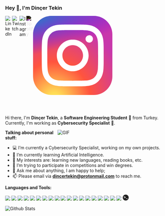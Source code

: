 ### Hey 👋, I'm Dinçer Tekin
<svg xmlns="http://www.w3.org/2000/svg" width="256" height="256" viewBox="0 0 256 256"><g fill="none"><rect width="256" height="256" fill="url(#skillIconsInstagram0)" rx="60"/><rect width="256" height="256" fill="url(#skillIconsInstagram1)" rx="60"/><path fill="#fff" d="M128.009 28c-27.158 0-30.567.119-41.233.604c-10.646.488-17.913 2.173-24.271 4.646c-6.578 2.554-12.157 5.971-17.715 11.531c-5.563 5.559-8.98 11.138-11.542 17.713c-2.48 6.36-4.167 13.63-4.646 24.271c-.477 10.667-.602 14.077-.602 41.236s.12 30.557.604 41.223c.49 10.646 2.175 17.913 4.646 24.271c2.556 6.578 5.973 12.157 11.533 17.715c5.557 5.563 11.136 8.988 17.709 11.542c6.363 2.473 13.631 4.158 24.275 4.646c10.667.485 14.073.604 41.23.604c27.161 0 30.559-.119 41.225-.604c10.646-.488 17.921-2.173 24.284-4.646c6.575-2.554 12.146-5.979 17.702-11.542c5.563-5.558 8.979-11.137 11.542-17.712c2.458-6.361 4.146-13.63 4.646-24.272c.479-10.666.604-14.066.604-41.225s-.125-30.567-.604-41.234c-.5-10.646-2.188-17.912-4.646-24.27c-2.563-6.578-5.979-12.157-11.542-17.716c-5.562-5.562-11.125-8.979-17.708-11.53c-6.375-2.474-13.646-4.16-24.292-4.647c-10.667-.485-14.063-.604-41.23-.604h.031Zm-8.971 18.021c2.663-.004 5.634 0 8.971 0c26.701 0 29.865.096 40.409.575c9.75.446 15.042 2.075 18.567 3.444c4.667 1.812 7.994 3.979 11.492 7.48c3.5 3.5 5.666 6.833 7.483 11.5c1.369 3.52 3 8.812 3.444 18.562c.479 10.542.583 13.708.583 40.396c0 26.688-.104 29.855-.583 40.396c-.446 9.75-2.075 15.042-3.444 18.563c-1.812 4.667-3.983 7.99-7.483 11.488c-3.5 3.5-6.823 5.666-11.492 7.479c-3.521 1.375-8.817 3-18.567 3.446c-10.542.479-13.708.583-40.409.583c-26.702 0-29.867-.104-40.408-.583c-9.75-.45-15.042-2.079-18.57-3.448c-4.666-1.813-8-3.979-11.5-7.479s-5.666-6.825-7.483-11.494c-1.369-3.521-3-8.813-3.444-18.563c-.479-10.542-.575-13.708-.575-40.413c0-26.704.096-29.854.575-40.396c.446-9.75 2.075-15.042 3.444-18.567c1.813-4.667 3.983-8 7.484-11.5c3.5-3.5 6.833-5.667 11.5-7.483c3.525-1.375 8.819-3 18.569-3.448c9.225-.417 12.8-.542 31.437-.563v.025Zm62.351 16.604c-6.625 0-12 5.37-12 11.996c0 6.625 5.375 12 12 12s12-5.375 12-12s-5.375-12-12-12v.004Zm-53.38 14.021c-28.36 0-51.354 22.994-51.354 51.355c0 28.361 22.994 51.344 51.354 51.344c28.361 0 51.347-22.983 51.347-51.344c0-28.36-22.988-51.355-51.349-51.355h.002Zm0 18.021c18.409 0 33.334 14.923 33.334 33.334c0 18.409-14.925 33.334-33.334 33.334c-18.41 0-33.333-14.925-33.333-33.334c0-18.411 14.923-33.334 33.333-33.334Z"/><defs><radialGradient id="skillIconsInstagram0" cx="0" cy="0" r="1" gradientTransform="matrix(0 -253.715 235.975 0 68 275.717)" gradientUnits="userSpaceOnUse"><stop stop-color="#FD5"/><stop offset=".1" stop-color="#FD5"/><stop offset=".5" stop-color="#FF543E"/><stop offset="1" stop-color="#C837AB"/></radialGradient><radialGradient id="skillIconsInstagram1" cx="0" cy="0" r="1" gradientTransform="matrix(22.25952 111.2061 -458.39518 91.75449 -42.881 18.441)" gradientUnits="userSpaceOnUse"><stop stop-color="#3771C8"/><stop offset=".128" stop-color="#3771C8"/><stop offset="1" stop-color="#60F" stop-opacity="0"/></radialGradient></defs></g></svg>
<a href="https://www.linkedin.com/in/dincertekin/">
  <img align="left" alt="LinkedIn" width="22px" src="https://upload.wikimedia.org/wikipedia/commons/thumb/c/ca/LinkedIn_logo_initials.png/640px-LinkedIn_logo_initials.png" />
</a>
<a href="https://www.twitch.tv/dincertekin0">
  <img align="left" alt="Twitch" width="24px" src="https://www.freepnglogos.com/uploads/purple-twitch-logo-png-18.png" />
</a>
<a href="https://www.instagram.com/dincertekin0/">
  <img align="left" alt="Instagram" width="22px" src="https://i.imgur.com/c9bwrzB.png" />
</a>
<a href="https://open.spotify.com/user/jdeboer8-au">
  <img style="filter: invert(100%);" align="left" alt="Spotify" width="22px" src="https://cdn.jsdelivr.net/npm/simple-icons@3.13.0/icons/spotify.svg" />
</a>

<br />
<br />

Hi there, I'm **Dinçer Tekin**, a **Software Engineering Student** 🚀 from Turkey.<br>Currently, I'm working as **Cybersecurity Specialist** 💼. 

  <img width="335" align="right" alt="GIF" src="https://i.pinimg.com/originals/f3/53/03/f35303f94ccbdfe0325d7d23982ab74d.gif" />

**Talking about personal stuff:**

- 💻 I’m currently a Cybersecurity Specialist, working on my own projects.
- 🌱 I’m currently learning Artificial Intelligence.
- 🤔 My interests are: learning new languages, reading books, etc.
- 💼 I’m trying to participate in competitions and win degrees.
- 💬 Ask me about anything, I am happy to help;
- 📫 Please email via <b>dincertekin@protonmail.com</b> to reach me.


**Languages and Tools:**  

<code><img height="20" src="https://cdn.jsdelivr.net/gh/devicons/devicon/icons/tensorflow/tensorflow-original.svg"></code>
<code><img height="20" src="https://cdn.jsdelivr.net/gh/devicons/devicon/icons/python/python-original.svg"></code>
<code><img height="20" src="https://cdn.jsdelivr.net/gh/devicons/devicon/icons/javascript/javascript-original.svg"></code>
<code><img height="20" src="https://cdn.jsdelivr.net/gh/devicons/devicon/icons/java/java-original.svg"></code>
<code><img height="20" src="https://cdn.jsdelivr.net/gh/devicons/devicon/icons/php/php-original.svg"></code>
<code><img height="20" src="https://cdn.jsdelivr.net/gh/devicons/devicon/icons/vuejs/vuejs-original.svg"></code>
<code><img height="20" src="https://cdn.jsdelivr.net/gh/devicons/devicon/icons/react/react-original.svg"></code>
<code><img height="20" src="https://cdn.jsdelivr.net/gh/devicons/devicon/icons/nodejs/nodejs-original.svg"></code>
<code><img height="20" src="https://cdn.jsdelivr.net/gh/devicons/devicon/icons/cplusplus/cplusplus-original.svg"></code>
<code><img height="20" src="https://cdn.jsdelivr.net/gh/devicons/devicon/icons/csharp/csharp-original.svg"></code>
<code><img height="20" src="https://cdn.jsdelivr.net/gh/devicons/devicon/icons/flutter/flutter-original.svg"></code>
<code><img height="20" src="https://cdn.jsdelivr.net/gh/devicons/devicon/icons/mysql/mysql-original.svg"></code>
<code><img height="20" src="https://cdn.jsdelivr.net/gh/devicons/devicon/icons/postgresql/postgresql-original.svg"></code>
<code><img height="20" src="https://cdn.jsdelivr.net/gh/devicons/devicon/icons/mongodb/mongodb-original.svg"></code>
<code><img height="20" src="https://cdn.jsdelivr.net/gh/devicons/devicon/icons/firebase/firebase-plain.svg"></code>
<code><img height="20" src="https://cdn.jsdelivr.net/gh/devicons/devicon/icons/git/git-original.svg"></code>
<code><img height="20" src="https://cdn.jsdelivr.net/gh/devicons/devicon/icons/vscode/vscode-original.svg"></code>
<code><img height="20" src="https://cdn.jsdelivr.net/gh/devicons/devicon/icons/androidstudio/androidstudio-original.svg"></code>
<code><img height="20" src="https://cdn.jsdelivr.net/gh/devicons/devicon/icons/ubuntu/ubuntu-plain.svg"></code>
<code><img height="20" src="https://raw.githubusercontent.com/github/explore/80688e429a7d4ef2fca1e82350fe8e3517d3494d/topics/terminal/terminal.png"></code>

![Github Stats](https://github-readme-stats.vercel.app/api?username=dincertekin&show_icons=true&hide_border=true&theme=nord)<br>
